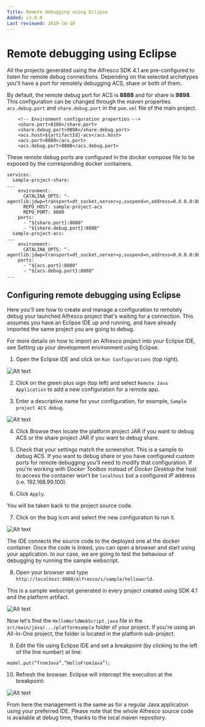 ```yaml
---
Title: Remote debugging using Eclipse
Added: v3.0.0
Last reviewed: 2019-10-18
---
```

# Remote debugging using Eclipse

All the projects generated using the Alfresco SDK 4.1 are pre-configured to listen for remote debug connections. Depending on the selected archetypes you'll 
have a port for remotely debugging ACS, share or both of them.

By default, the remote debug port for ACS is **8888** and for share is **9898**. This configuration can be changed through the maven properties `acs.debug.port` 
and `share.debug.port` in the `pom.xml` file of the main project.

```
    <!-- Environment configuration properties -->
    <share.port>8180</share.port>
    <share.debug.port>9898</share.debug.port>
    <acs.host>${artifactId}-acs</acs.host>
    <acs.port>8080</acs.port>
    <acs.debug.port>8888</acs.debug.port>
```

These remote debug ports are configured in the docker compose file to be exposed by the corresponding docker containers.

```
services:
  sample-project-share:
...
    environment:
      CATALINA_OPTS: "-agentlib:jdwp=transport=dt_socket,server=y,suspend=n,address=0.0.0.0:8888"
      REPO_HOST: sample-project-acs
      REPO_PORT: 8080
    ports:
      - "${share.port}:8080"
      - "${share.debug.port}:8888"
  sample-project-acs:
...
    environment:
      CATALINA_OPTS: "-agentlib:jdwp=transport=dt_socket,server=y,suspend=n,address=0.0.0.0:8888"
    ports:
      - "${acs.port}:8080"
      - "${acs.debug.port}:8888"
...
```

## Configuring remote debugging using Eclipse

Here you'll see how to create and manage a configuration to remotely debug your launched Alfresco project that's waiting for a connection. This assumes you 
have an Eclipse IDE up and running, and have already imported the same project you are going to debug.

For more details on how to import an Alfresco project into your Eclipse IDE, see Setting up your development environment using Eclipse.

1. Open the Eclipse IDE and click on `Run Configurations` (top right).

![Alt text](../../docassets/images/sdk-debug-eclipse-create.png "Eclipse remote debug create configuration")

2. Click on the green plus sign (top left) and select `Remote Java Application` to add a new configuration for a remote app.

3. Enter a descriptive name for your configuration, for example, `Sample project ACS debug`.

![Alt text](../../docassets/images/sdk-debug-eclipse-config.png "Eclipse remote debug configuration detail")

4. Click Browse then locate the platform project JAR if you want to debug ACS or the share project JAR if you want to debug share.

5. Check that your settings match the screenshot. This is a sample to debug ACS. If you want to debug share or you have configured custom ports for remote 
debugging you'll need to modify that configuration. If you're working with _Docker Toolbox_ instead of _Docker Desktop_ the host to access the container won't
be `localhost` but a configured _IP_ address (i.e. 192.168.99.100).

6. Click `Apply`.

You will be taken back to the project source code.

7. Click on the bug icon and select the new configuration to run it.

![Alt text](../../docassets/images/sdk-debug-eclipse-launch.png "Eclipse remote debug configuration launch")

The IDE connects the source code to the deployed one at the docker container. Once the code is linked, you can open a browser and start using your 
application. In our case, we are going to test the behaviour of debugging by running the sample webscript.

8. Open your browser and type `http://localhost:8080/alfresco/s/sample/helloworld`.

This is a sample webscript generated in every project created using SDK 4.1 and the platform artifact.

![Alt text](../../docassets/images/sdk-hellofromjava.png "Hello World webscript original result")

Now let's find the `HelloWorldWebScript.java` file in the `src/main/java/.../platformsample` folder of your project. If you're using an All-In-One project, 
the folder is located in the platform sub-project.

9. Edit the file using Eclipse IDE and set a breakpoint (by clicking to the left of the line number) at line:

```
model.put(“fromJava”,”HelloFromJava”);
```

10. Refresh the browser. Eclipse will intercept the execution at the breakpoint:

![Alt text](../../docassets/images/sdk-debug-eclipse-breakpoint.png "Eclipse remote debug stopped at breakpoint")

From here the management is the same as for a regular Java application using your preferred IDE. Please note that the whole Alfresco source code is available 
at debug time, thanks to the local maven repository.
